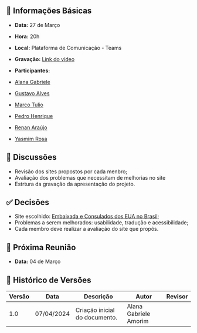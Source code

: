 ## 📌 Informações Básicas

- **Data:** 27 de Março
- **Hora:** 20h
- **Local:** Plataforma de Comunicação - Teams
- **Gravação:** [Link do vídeo](https://unbbr.sharepoint.com/sites/IHC-Grupo888/Documentos%20Compartilhados/General/Recordings/Reuni%C3%A3o%20em%20_General_-20240327_200312-Grava%C3%A7%C3%A3o%20de%20Reuni%C3%A3o.mp4?web=1&referrer=Teams.TEAMS-WEB&referrerScenario=MeetingChicletGetLink.view.view)
- **Participantes:**

- [Alana Gabriele](https://github.com/alanagabriele)
- [Gustavo Alves](https://github.com/gustaallves)
- [Marco Tulio](https://github.com/MarcoTulioSoares)
- [Pedro Henrique](https://github.com/PedroHenrique061)
- [Renan Araújo](https://github.com/renantfm4)
- [Yasmim Rosa](https://github.com/yaskisoba)

## 💬 Discussões

- Revisão dos sites propostos por cada menbro;
- Avaliação dos problemas que necessitam de melhorias no site
- Estrtura da gravação da apresentação do projeto.

## ✅ Decisões

- Site escolhido: [Embaixada e Consulados dos EUA no Brasil](https://br.usembassy.gov/pt/visas-pt/);
- Problemas a serem melhorados: usabilidade, tradução e acessibilidade;
- Cada membro deve realizar a avaliação do site que propôs.

## 📅 Próxima Reunião

- **Data:** 04 de Março

## 📜 Histórico de Versões

| Versão | Data       | Descrição                     | Autor                 | Revisor |
| ------ | ---------- | ----------------------------- | --------------------- | ------- |
| 1.0    | 07/04/2024 | Criação inicial do documento. | Alana Gabriele Amorim |
